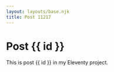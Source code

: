 ```yaml
---
layout: layouts/base.njk
title: Post 11217
---
```


# Post {{ id }}

This is post {{ id }} in my Eleventy project.

